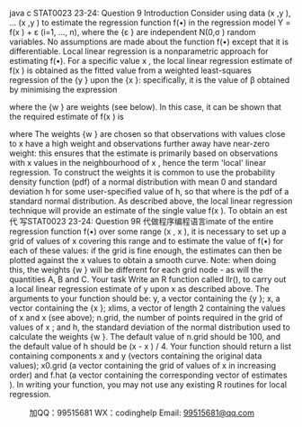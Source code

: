 java c
STAT0023 23-24: Question 9 
Introduction 
Consider using data (x ,y ), … (x ,y ) to estimate the regression function f(•) in the regression model Y = f(x ) + ε (i=1, …, n), where the {ε } are independent N(0,σ ) random variables. No assumptions are made about the function f(•) except that it is differentiable. Local linear regression is a nonparametric approach for estimating f(•). For a specific value x , the local linear regression estimate of f(x ) is obtained as the fitted value from a weighted least-squares regression of the {y } upon the {x }: specifically, it is the value of β obtained by minimising the expression

where the {w } are weights (see below). In this case, it can be shown that the required estimate of f(x ) is

where  The weights {w } are chosen so that observations with values close to x have a high weight and observations further away have near-zero weight: this ensures that the estimate is primarily based on observations with x values in the neighbourhood of x , hence the term 'local' linear regression. To construct the weights it is common to use the probability density function (pdf) of a normal distribution with mean 0 and standard deviation h for some user-specified value of h, so that  where is the pdf of a standard normal distribution.
As described above, the local linear regression technique will provide an estimate of the single value f(x ). To obtain an est代 写STAT0023 23-24: Question 9R
代做程序编程语言imate of the entire regression function f(•) over some range (x , x ), it is necessary to set up a grid of values of x covering this range and to estimate the value of f(•) for each of these values: if the grid is fine enough, the estimates can then be plotted against the x values to obtain a smooth curve. Note: when doing this, the weights {w } will be different for each grid node - as will the quantities A, B and C.
Your task 
Write an R function called llr(), to carry out a local linear regression estimate of y upon x as described above. The arguments to your function should be: y, a vector containing the {y }; x, a vector containing the {x }; xlims, a vector of length 2 containing the values of x and x (see above); n.grid, the number of points required in the grid of values of x ; and h, the standard deviation of the normal distribution used to calculate the weights {w }. The default value of n.grid should be 100, and the default value of h should be (x - x ) / 4. Your function should return a list containing components x and y (vectors containing the original data values); x0.grid (a vector containing the grid of values of x in increasing order) and f.hat (a vector containing the corresponding vector of estimates ). In writing your function, you may not use any existing R routines for local regression.















         
加QQ：99515681  WX：codinghelp  Email: 99515681@qq.com
